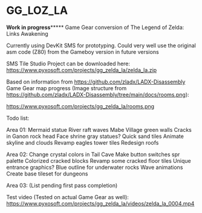 # GG_LOZ_LA
****************Work in progress*********************
Game Gear conversion of The Legend of Zelda: Links Awakening

Currently using DevKit SMS for prototyping. Could very well use the original asm code (Z80) from the Gameboy version in future versions

SMS Tile Studio Project can be downloaded here:
https://www.pyxosoft.com/projects/gg_zelda_la/zelda_la.zip

Based on information from https://github.com/zladx/LADX-Disassembly
Game Gear map progress (Image structure from https://github.com/zladx/LADX-Disassembly/tree/main/docs/rooms.png):

https://www.pyxosoft.com/projects/gg_zelda_la/rooms.png

Todo list:

Area 01:
Mermaid statue
River raft waves
Mabe Village green walls
Cracks in Ganon rock head
Face shrine gray statues?
Quick sand tiles
Animate skyline and clouds
Revamp eagles tower tiles
Redesign roofs

Area 02:
Change crystal colors in Tail Cave
Make button switches spr palette
Colorized cracked blocks
Revamp some cracked floor tiles
Unique entrance graphics?
Blue outline for underwater rocks
Wave animations
Create base tileset for dungeons

Area 03:
(List pending first pass completion)

Test video (Tested on actual Game Gear as well):
https://www.pyxosoft.com/projects/gg_zelda_la/videos/zelda_la_0004.mp4

